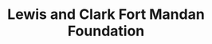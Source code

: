 ---
layout: repo
title: "Lewis and Clark Fort Mandan Foundation"
id: 6474
permalink: repos/6474/
---